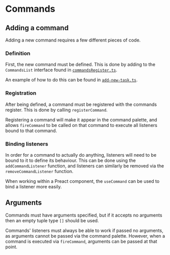 # Commands

## Adding a command

Adding a new command requires a few different pieces of code.

### Definition

First, the new command must be defined. This is done by adding to the `CommandsList` interface found in [`commandsRegister.ts`](./commandsRegister.ts).

An example of how to do this can be found in [`add-new-task.ts`](./commands/add-new-task.ts).

### Registration

After being defined, a command must be registered with the commands register. This is done by calling `registerCommand`.

Registering a command will make it appear in the command palette, and allows `fireCommand` to be called on that command to execute all listeners bound to that command.

### Binding listeners

In order for a command to actually do anything, listeners will need to be bound to it to define its behaviour. This can be done using the `addCommandListener` function, and listeners can similarly be removed via the `removeCommandListener` function.

When working within a Preact component, the `useCommand` can be used to bind a listener more easily.

## Arguments

Commands must have arguments specified, but if it accepts no arguments then an empty tuple type `[]` should be used.

Commands' listeners must always be able to work if passed no arguments, as arguments cannot be passed via the command palette. However, when a command is executed via `fireCommand`, arguments can be passed at that point.
